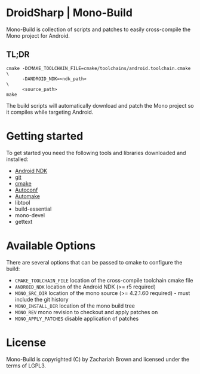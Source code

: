 # DroidSharp | Mono-Build

Mono-Build is collection of scripts and patches to easily cross-compile the Mono project for Android.

## TL;DR

    cmake -DCMAKE_TOOLCHAIN_FILE=cmake/toolchains/android.toolchain.cmake \
          -DANDROID_NDK=<ndk_path>                                        \
          <source_path>
    make

The build scripts will automatically download and patch the Mono project so it compiles while targeting Android.

# Getting started

To get started you need the following tools and libraries downloaded and installed:
* [Android NDK](http://developer.android.com/ndk/downloads/index.html)
* [git](https://git-scm.com/)
* [cmake](https://cmake.org)
* [Autoconf](http://www.gnu.org/software/autoconf/autoconf.html)
* [Automake](https://www.gnu.org/software/automake/)
* libtool
* build-essential
* mono-devel
* gettext

# Available Options

There are several options that can be passed to cmake to configure the build:
* ```CMAKE_TOOLCHAIN_FILE``` location of the cross-compile toolchain cmake file
* ```ANDROID_NDK``` location of the Android NDK (>= r5 required)
* ```MONO_SRC_DIR``` location of the mono source (>= 4.2.1.60 required) - must include the git history
* ```MONO_INSTALL_DIR``` location of the mono build tree
* ```MONO_REV``` mono revision to checkout and apply patches on
* ```MONO_APPLY_PATCHES``` disable application of patches

# License

Mono-Build is copyrighted (C) by Zachariah Brown and licensed under the terms of LGPL3.
